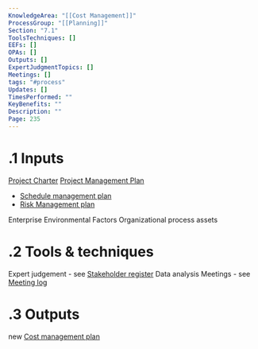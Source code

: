 ```yaml
---
KnowledgeArea: "[[Cost Management]]"
ProcessGroup: "[[Planning]]"
Section: "7.1"
ToolsTechniques: []
EEFs: []
OPAs: []
Outputs: []
ExpertJudgmentTopics: []
Meetings: []
tags: "#process"
Updates: []
TimesPerformed: ""
KeyBenefits: ""
Description: ""
Page: 235
---
```

# .1 Inputs
[Project Charter](Project%20Charter.md)
[Project Management Plan](Project%20Management%20Plan.md)
* [Schedule management plan](Schedule%20management%20plan.md)
* [Risk Management plan](Risk%20Management%20plan.md)

Enterprise Environmental Factors
Organizational process assets

# .2 Tools & techniques
Expert judgement - see [Stakeholder register](Stakeholder%20register.md)
Data analysis
Meetings - see [Meeting log](Meeting%20log.md)

# .3 Outputs
new [Cost management plan](Cost%20management%20plan.md)


